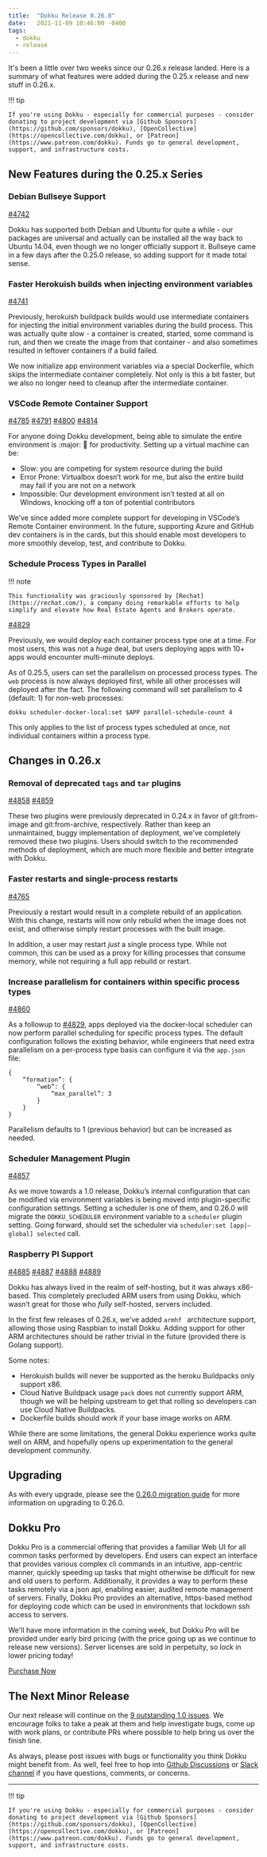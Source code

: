 ```yaml
---
title:  "Dokku Release 0.26.0"
date:   2021-11-09 10:46:00 -0400
tags:
  - dokku
  - release
---
```


It's been a little over two weeks since our 0.26.x release landed. Here is a summary of what features were added during the 0.25.x release and new stuff in 0.26.x.

!!! tip

    If you're using Dokku - especially for commercial purposes - consider donating to project development via [Github Sponsors](https://github.com/sponsors/dokku), [OpenCollective](https://opencollective.com/dokku), or [Patreon](https://www.patreon.com/dokku). Funds go to general development, support, and infrastructure costs.

## New Features during the 0.25.x Series

### Debian Bullseye Support

[#4742](https://github.com/dokku/dokku/pull/4742)

Dokku has supported both Debian and Ubuntu for quite a while - our packages are universal and actually can be installed all the way back to Ubuntu 14.04, even though we no longer officially support it. Bullseye came in a few days after the 0.25.0 release, so adding support for it made total sense.

### Faster Herokuish builds when injecting environment variables

[#4741](https://github.com/dokku/dokku/pull/4741)

Previously, herokuish buildpack builds would use intermediate containers for injecting the initial environment variables during the build process. This was actually quite slow - a container is created, started, some command is run, and then we create the image from that container - and also sometimes resulted in leftover containers if a build failed.

We now initialize app environment variables via a special Dockerfile, which skips the intermediate container completely. Not only is this a bit faster, but we also no longer need to cleanup after the intermediate container.

### VSCode Remote Container Support

[#4785](https://github.com/dokku/dokku/pull/4785)
[#4791](https://github.com/dokku/dokku/pull/4791)
[#4800](https://github.com/dokku/dokku/pull/4800)
[#4814](https://github.com/dokku/dokku/pull/4814)

For anyone doing Dokku development, being able to simulate the entire environment is :major: :key: for productivity. Setting up a virtual machine can be:

- Slow: you are competing for system resource during the build
- Error Prone: Virtualbox doesn’t work for me, but also the entire build may fail if you are not on a network
- Impossible: Our development environment isn’t tested at all on Windows, knocking off a ton of potential contributors

We’ve since added more complete support for developing in VSCode’s Remote Container environment. In the future, supporting Azure and GitHub dev containers is in the cards, but this should enable most developers to more smoothly develop, test, and contribute to Dokku.

### Schedule Process Types in Parallel

!!! note

    This functionality was graciously sponsored by [Rechat](https://rechat.com/), a company doing remarkable efforts to help simplify and elevate how Real Estate Agents and Brokers operate. 

[#4829](https://github.com/dokku/dokku/pull/4829)

Previously, we would deploy each container process type one at a time. For most users, this was not a _huge_ deal, but users deploying apps with 10+ apps would encounter multi-minute deploys.

As of 0.25.5, users can set the parallelism on processed process types. The `web` process is now always deployed first, while all other processes will deployed after the fact. The following command will set parallelism to 4 (default: 1) for non-web processes:

```
dokku scheduler-docker-local:set $APP parallel-schedule-count 4
```
This only applies to the list of process types scheduled at once, not individual containers within a process type.

## Changes in 0.26.x

### Removal of deprecated `tags` and `tar` plugins

[#4858](https://github.com/dokku/dokku/pull/4858)
[#4859](https://github.com/dokku/dokku/pull/4859)

These two plugins were previously deprecated in 0.24.x in favor of git:from-image and git:from-archive, respectively. Rather than keep an unmaintained, buggy implementation of deployment, we’ve completely removed these two plugins. Users should switch to the recommended methods of deployment, which are much more flexible and better integrate with Dokku.

### Faster restarts and single-process restarts

[#4765](https://github.com/dokku/dokku/pull/4765)

Previously a restart would result in a complete rebuild of an application. With this change, restarts will now only rebuild when the image does not exist, and otherwise simply restart processes with the built image.

In addition, a user may restart _just_ a single process type. While not common, this can be used as a proxy for killing processes that consume memory, while not requiring a full app rebuild or restart.

### Increase parallelism for containers within specific process types

[#4860](https://github.com/dokku/dokku/pull/4860)

As a followup to [#4829](https://github.com/dokku/dokku/pull/4829), apps deployed via the docker-local scheduler can now perform parallel scheduling for specific process types. The default configuration follows the existing behavior, while engineers that need extra parallelism on a per-process type basis can configure it via the `app.json` file:

```
{
    “formation”: {
        “web”: {
            “max_parallel”: 3
        }
    }
}
```

Parallelism defaults to 1 (previous behavior) but can be increased as needed.

### Scheduler Management Plugin

[#4857](https://github.com/dokku/dokku/pull/4857)

As we move towards a 1.0 release, Dokku’s internal configuration that can be modified via environment variables is being moved into plugin-specific configuration settings. Setting a scheduler is one of them, and 0.26.0 will migrate the `DOKKU_SCHEDULER` environment variable to a `scheduler` plugin setting. Going forward, should set the scheduler via `scheduler:set [app|—global] selected` call.

### Raspberry PI Support

[#4885](https://github.com/dokku/dokku/pull/4885)
[#4887](https://github.com/dokku/dokku/pull/4887)
[#4888](https://github.com/dokku/dokku/pull/4888)
[#4889](https://github.com/dokku/dokku/pull/4889)

Dokku has always lived in the realm of self-hosting, but it was always x86-based. This completely precluded ARM users from using Dokku, which wasn’t great for those who _fully_ self-hosted, servers included.

In the first few releases of 0.26.x, we’ve added `armhf ` architecture support, allowing those using Raspbian to install Dokku. Adding support for other ARM architectures should be rather trivial in the future (provided there is Golang support).

Some notes:

- Herokuish builds will never be supported as the heroku Buildpacks only support x86.
- Cloud Native Buildpack usage `pack` does not currently support ARM, though we will be helping upstream to get that rolling so developers can use Cloud Native Buildpacks.
- Dockerfile builds should work if your base image works on ARM. 

While there are some limitations, the general Dokku experience works quite well on ARM, and hopefully opens up experimentation to the general development community.

## Upgrading

As with every upgrade, please see the [0.26.0 migration guide](/docs/appendices/0.26.0-migration-guide/) for more information on upgrading to 0.26.0.

## Dokku Pro

Dokku Pro is a commercial offering that provides a familiar Web UI for all common tasks performed by developers. End users can expect an interface that provides various complex cli commands in an intuitive, app-centric manner, quickly speeding up tasks that might otherwise be difficult for new and old users to perform. Additionally, it provides a way to perform these tasks remotely via a json api, enabling easier, audited remote management of servers. Finally, Dokku Pro provides an alternative, https-based method for deploying code which can be used in environments that lockdown ssh access to servers.

We'll have more information in the coming week, but Dokku Pro will be provided under early bird pricing (with the price going up as we continue to release new versions). Server licenses are sold in perpetuity, so lock in lower pricing today!

<a data-dpd-type="button" data-text="PURCHASE NOW" data-variant="price-right" data-button-size="dpd-large" data-bg-color="469d3d" data-bg-color-hover="5cc052" data-text-color="ffffff" data-pr-bg-color="ffffff" data-pr-color="000000" data-lightbox="1" href="https://dokku.dpdcart.com/cart/add?product_id=217344&amp;method_id=236878">Purchase Now</a><script src="https://dokku.dpdcart.com/dpd.js"></script>

## The Next Minor Release

Our next release will continue on the [9 outstanding 1.0 issues](https://github.com/dokku/dokku/milestone/16). We encourage folks to take a peak at them and help investigate bugs, come up with work plans, or contribute PRs where possible to help bring us over the finish line.

As always, please post issues with bugs or functionality you think Dokku might benefit from. As well, feel free to hop into [Github Discussions](https://github.com/dokku/dokku/discussions) or [Slack channel](https://slack.dokku.com/) if you have questions, comments, or concerns.

---

!!! tip

    If you're using Dokku - especially for commercial purposes - consider donating to project development via [Github Sponsors](https://github.com/sponsors/dokku), [OpenCollective](https://opencollective.com/dokku), or [Patreon](https://www.patreon.com/dokku). Funds go to general development, support, and infrastructure costs.
